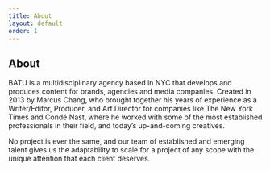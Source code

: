 ```yaml
---
title: About
layout: default
order: 1
---
```


## About

BATU is a multidisciplinary agency based in NYC that develops and produces content for brands, agencies and media companies. Created in 2013 by Marcus Chang, who brought together his years of experience as a Writer/Editor, Producer, and Art Director for companies like The New York Times and Condé Nast, where he worked with some of the most established professionals in their field, and today’s up-and-coming creatives.

No project is ever the same, and our team of established and emerging talent gives us the adaptability to scale for a project of any scope with the unique attention that each client deserves.

